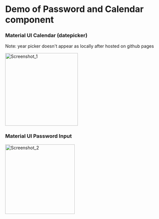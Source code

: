 # Demo of Password and Calendar component

### Material UI Calendar (datepicker)

Note: year picker doesn't appear as locally after hosted on github pages

<img width="233" alt="Screenshot_1" src="https://user-images.githubusercontent.com/59245989/209287388-75e21136-d413-40c4-89cd-ceb84b3b9cc7.png">

### Material UI Password Input

<img width="223" alt="Screenshot_2" src="https://user-images.githubusercontent.com/59245989/209287494-36df2595-450c-43a8-8695-cba9ce5d6e55.png">
